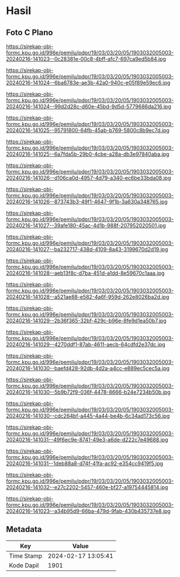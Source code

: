 # Hasil

## Foto C Plano

https://sirekap-obj-formc.kpu.go.id/996e/pemilu/pdpr/19/03/03/20/05/1903032005003-20240216-141023--0c28381e-00c8-4bff-afc7-697ca9ed5b84.jpg

https://sirekap-obj-formc.kpu.go.id/996e/pemilu/pdpr/19/03/03/20/05/1903032005003-20240216-141024--6ba6783e-ae3b-42a0-940c-e05f89e59ec6.jpg

https://sirekap-obj-formc.kpu.go.id/996e/pemilu/pdpr/19/03/03/20/05/1903032005003-20240216-141024--99d2d28c-d60e-45bd-9d5d-5779686da216.jpg

https://sirekap-obj-formc.kpu.go.id/996e/pemilu/pdpr/19/03/03/20/05/1903032005003-20240216-141025--95791800-64fb-45ab-b769-5800c8b9ec7d.jpg

https://sirekap-obj-formc.kpu.go.id/996e/pemilu/pdpr/19/03/03/20/05/1903032005003-20240216-141025--6a7fda5b-29b0-4cbe-a28a-db3e97840aba.jpg

https://sirekap-obj-formc.kpu.go.id/996e/pemilu/pdpr/19/03/03/20/05/1903032005003-20240216-141026--d106ca0d-4957-4d79-a340-ec6be33bda08.jpg

https://sirekap-obj-formc.kpu.go.id/996e/pemilu/pdpr/19/03/03/20/05/1903032005003-20240216-141026--873743b3-49f1-4647-9f1b-3a630a348765.jpg

https://sirekap-obj-formc.kpu.go.id/996e/pemilu/pdpr/19/03/03/20/05/1903032005003-20240216-141027--39afe180-45ac-4d1b-988f-207952020501.jpg

https://sirekap-obj-formc.kpu.go.id/996e/pemilu/pdpr/19/03/03/20/05/1903032005003-20240216-141027--ba232717-438d-4109-8a43-3199670d2d19.jpg

https://sirekap-obj-formc.kpu.go.id/996e/pemilu/pdpr/19/03/03/20/05/1903032005003-20240216-141028--aeb13f8c-d7ba-451d-a1dd-8e59670c1aaa.jpg

https://sirekap-obj-formc.kpu.go.id/996e/pemilu/pdpr/19/03/03/20/05/1903032005003-20240216-141028--a521ae88-e582-4a6f-959d-262e8026ba2d.jpg

https://sirekap-obj-formc.kpu.go.id/996e/pemilu/pdpr/19/03/03/20/05/1903032005003-20240216-141029--2b36f365-32bf-429c-b96e-8fe9d1ea50b7.jpg

https://sirekap-obj-formc.kpu.go.id/996e/pemilu/pdpr/19/03/03/20/05/1903032005003-20240216-141029--4270ddf1-87ab-4611-aecb-64cdfd2e37dc.jpg

https://sirekap-obj-formc.kpu.go.id/996e/pemilu/pdpr/19/03/03/20/05/1903032005003-20240216-141030--baefd428-92db-4d2a-a4cc-e889ec5cec5a.jpg

https://sirekap-obj-formc.kpu.go.id/996e/pemilu/pdpr/19/03/03/20/05/1903032005003-20240216-141030--5b9b72f9-036f-4478-8666-b24e7234b50b.jpg

https://sirekap-obj-formc.kpu.go.id/996e/pemilu/pdpr/19/03/03/20/05/1903032005003-20240216-141030--cdc264bf-a445-4a44-be4b-6c34ad173c56.jpg

https://sirekap-obj-formc.kpu.go.id/996e/pemilu/pdpr/19/03/03/20/05/1903032005003-20240216-141031--49f6ec9e-8741-49e3-a6de-d222c7e49688.jpg

https://sirekap-obj-formc.kpu.go.id/996e/pemilu/pdpr/19/03/03/20/05/1903032005003-20240216-141031--1deb88a8-d74f-41fa-ac92-e354cc9419f5.jpg

https://sirekap-obj-formc.kpu.go.id/996e/pemilu/pdpr/19/03/03/20/05/1903032005003-20240216-141032--e27c2202-5457-460e-bf27-a19754445814.jpg

https://sirekap-obj-formc.kpu.go.id/996e/pemilu/pdpr/19/03/03/20/05/1903032005003-20240216-141023--a34b95d9-66ba-479d-9fab-430b435737e8.jpg


## Metadata

| Key        | Value               |
| ---------- | ------------------- |
| Time Stamp | 2024-02-17 13:05:41 |
| Kode Dapil | 1901                |



